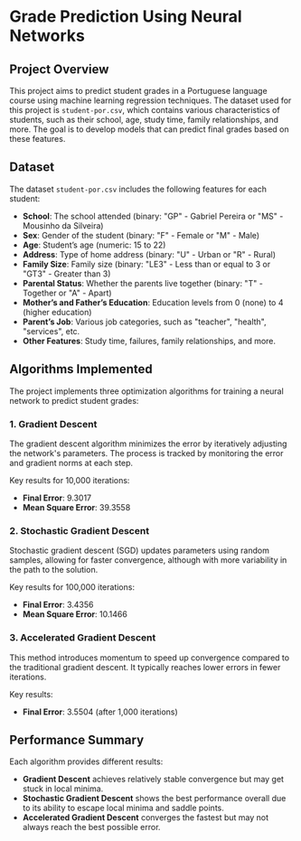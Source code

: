 # Grade Prediction Using Neural Networks

## Project Overview

This project aims to predict student grades in a Portuguese language course using machine learning regression techniques. The dataset used for this project is `student-por.csv`, which contains various characteristics of students, such as their school, age, study time, family relationships, and more. The goal is to develop models that can predict final grades based on these features.

## Dataset

The dataset `student-por.csv` includes the following features for each student:
- **School**: The school attended (binary: "GP" - Gabriel Pereira or "MS" - Mousinho da Silveira)
- **Sex**: Gender of the student (binary: "F" - Female or "M" - Male)
- **Age**: Student’s age (numeric: 15 to 22)
- **Address**: Type of home address (binary: "U" - Urban or "R" - Rural)
- **Family Size**: Family size (binary: "LE3" - Less than or equal to 3 or "GT3" - Greater than 3)
- **Parental Status**: Whether the parents live together (binary: "T" - Together or "A" - Apart)
- **Mother’s and Father’s Education**: Education levels from 0 (none) to 4 (higher education)
- **Parent’s Job**: Various job categories, such as "teacher", "health", "services", etc.
- **Other Features**: Study time, failures, family relationships, and more.

## Algorithms Implemented

The project implements three optimization algorithms for training a neural network to predict student grades:

### 1. Gradient Descent
The gradient descent algorithm minimizes the error by iteratively adjusting the network's parameters. The process is tracked by monitoring the error and gradient norms at each step. 

Key results for 10,000 iterations:
- **Final Error**: 9.3017
- **Mean Square Error**: 39.3558

### 2. Stochastic Gradient Descent
Stochastic gradient descent (SGD) updates parameters using random samples, allowing for faster convergence, although with more variability in the path to the solution.

Key results for 100,000 iterations:
- **Final Error**: 3.4356
- **Mean Square Error**: 10.1466

### 3. Accelerated Gradient Descent
This method introduces momentum to speed up convergence compared to the traditional gradient descent. It typically reaches lower errors in fewer iterations.

Key results:
- **Final Error**: 3.5504 (after 1,000 iterations)

## Performance Summary

Each algorithm provides different results:
- **Gradient Descent** achieves relatively stable convergence but may get stuck in local minima.
- **Stochastic Gradient Descent** shows the best performance overall due to its ability to escape local minima and saddle points.
- **Accelerated Gradient Descent** converges the fastest but may not always reach the best possible error.



